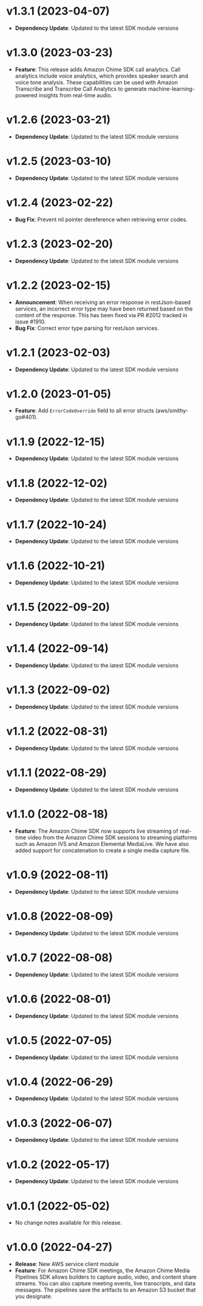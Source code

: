 # v1.3.1 (2023-04-07)

* **Dependency Update**: Updated to the latest SDK module versions

# v1.3.0 (2023-03-23)

* **Feature**: This release adds Amazon Chime SDK call analytics. Call analytics include voice analytics, which provides speaker search and voice tone analysis. These capabilities can be used with Amazon Transcribe and Transcribe Call Analytics to generate machine-learning-powered insights from real-time audio.

# v1.2.6 (2023-03-21)

* **Dependency Update**: Updated to the latest SDK module versions

# v1.2.5 (2023-03-10)

* **Dependency Update**: Updated to the latest SDK module versions

# v1.2.4 (2023-02-22)

* **Bug Fix**: Prevent nil pointer dereference when retrieving error codes.

# v1.2.3 (2023-02-20)

* **Dependency Update**: Updated to the latest SDK module versions

# v1.2.2 (2023-02-15)

* **Announcement**: When receiving an error response in restJson-based services, an incorrect error type may have been returned based on the content of the response. This has been fixed via PR #2012 tracked in issue #1910.
* **Bug Fix**: Correct error type parsing for restJson services.

# v1.2.1 (2023-02-03)

* **Dependency Update**: Updated to the latest SDK module versions

# v1.2.0 (2023-01-05)

* **Feature**: Add `ErrorCodeOverride` field to all error structs (aws/smithy-go#401).

# v1.1.9 (2022-12-15)

* **Dependency Update**: Updated to the latest SDK module versions

# v1.1.8 (2022-12-02)

* **Dependency Update**: Updated to the latest SDK module versions

# v1.1.7 (2022-10-24)

* **Dependency Update**: Updated to the latest SDK module versions

# v1.1.6 (2022-10-21)

* **Dependency Update**: Updated to the latest SDK module versions

# v1.1.5 (2022-09-20)

* **Dependency Update**: Updated to the latest SDK module versions

# v1.1.4 (2022-09-14)

* **Dependency Update**: Updated to the latest SDK module versions

# v1.1.3 (2022-09-02)

* **Dependency Update**: Updated to the latest SDK module versions

# v1.1.2 (2022-08-31)

* **Dependency Update**: Updated to the latest SDK module versions

# v1.1.1 (2022-08-29)

* **Dependency Update**: Updated to the latest SDK module versions

# v1.1.0 (2022-08-18)

* **Feature**: The Amazon Chime SDK now supports live streaming of real-time video from the Amazon Chime SDK sessions to streaming platforms such as Amazon IVS and Amazon Elemental MediaLive. We have also added support for concatenation to create a single media capture file.

# v1.0.9 (2022-08-11)

* **Dependency Update**: Updated to the latest SDK module versions

# v1.0.8 (2022-08-09)

* **Dependency Update**: Updated to the latest SDK module versions

# v1.0.7 (2022-08-08)

* **Dependency Update**: Updated to the latest SDK module versions

# v1.0.6 (2022-08-01)

* **Dependency Update**: Updated to the latest SDK module versions

# v1.0.5 (2022-07-05)

* **Dependency Update**: Updated to the latest SDK module versions

# v1.0.4 (2022-06-29)

* **Dependency Update**: Updated to the latest SDK module versions

# v1.0.3 (2022-06-07)

* **Dependency Update**: Updated to the latest SDK module versions

# v1.0.2 (2022-05-17)

* **Dependency Update**: Updated to the latest SDK module versions

# v1.0.1 (2022-05-02)

* No change notes available for this release.

# v1.0.0 (2022-04-27)

* **Release**: New AWS service client module
* **Feature**: For Amazon Chime SDK meetings, the Amazon Chime Media Pipelines SDK allows builders to capture audio, video, and content share streams. You can also capture meeting events, live transcripts, and data messages. The pipelines save the artifacts to an Amazon S3 bucket that you designate.

